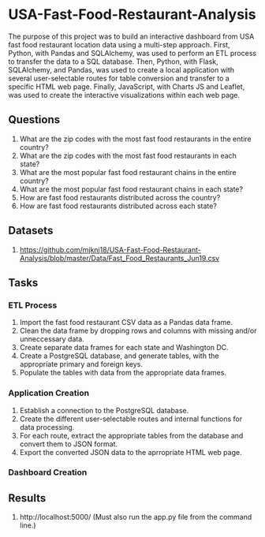 # USA-Fast-Food-Restaurant-Analysis

The purpose of this project was to build an interactive dashboard from USA fast food restaurant location data using a multi-step approach. First, Python, with Pandas and SQLAlchemy, was used to perform an ETL process to transfer the data to a SQL database. Then, Python, with Flask, SQLAlchemy, and Pandas, was used to create a local application with several user-selectable routes for table conversion and transfer to a specific HTML web page. Finally, JavaScript, with Charts JS and Leaflet, was used to create the interactive visualizations within each web page.

## Questions

1. What are the zip codes with the most fast food restaurants in the entire country?
2. What are the zip codes with the most fast food restaurants in each state?
3. What are the most popular fast food restaurant chains in the entire country?
4. What are the most popular fast food restaurant chains in each state?
5. How are fast food restaurants distributed across the country?
6. How are fast food restaurants distributed across each state?

## Datasets

1. https://github.com/mjknj18/USA-Fast-Food-Restaurant-Analysis/blob/master/Data/Fast_Food_Restaurants_Jun19.csv

## Tasks

### ETL Process

1. Import the fast food restaurant CSV data as a Pandas data frame.
2. Clean the data frame by dropping rows and columns with missing and/or unneccessary data.
3. Create separate data frames for each state and Washington DC.
4. Create a PostgreSQL database, and generate tables, with the appropriate primary and foreign keys.
5. Populate the tables with data from the appropriate data frames.

### Application Creation

1. Establish a connection to the PostgreSQL database.
2. Create the different user-selectable routes and internal functions for data processing.
3. For each route, extract the appropriate tables from the database and convert them to JSON format.
4. Export the converted JSON data to the aprropriate HTML web page.

### Dashboard Creation



## Results

1. http://localhost:5000/ (Must also run the app.py file from the command line.)